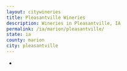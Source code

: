 ```yaml
---
layout: citywineries
title: Pleasantville Wineries
description: Wineries in Pleasantville, IA
permalink: /ia/marion/pleasantville/
state: ia
county: marion
city: pleasantville
---
```

-

